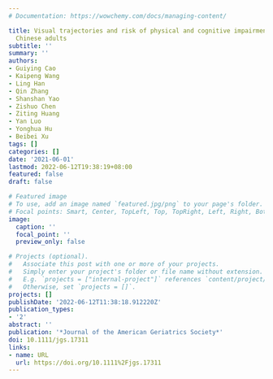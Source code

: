 ```yaml
---
# Documentation: https://wowchemy.com/docs/managing-content/

title: Visual trajectories and risk of physical and cognitive impairment among older
  Chinese adults
subtitle: ''
summary: ''
authors:
- Guiying Cao
- Kaipeng Wang
- Ling Han
- Qin Zhang
- Shanshan Yao
- Zishuo Chen
- Ziting Huang
- Yan Luo
- Yonghua Hu
- Beibei Xu
tags: []
categories: []
date: '2021-06-01'
lastmod: 2022-06-12T19:38:19+08:00
featured: false
draft: false

# Featured image
# To use, add an image named `featured.jpg/png` to your page's folder.
# Focal points: Smart, Center, TopLeft, Top, TopRight, Left, Right, BottomLeft, Bottom, BottomRight.
image:
  caption: ''
  focal_point: ''
  preview_only: false

# Projects (optional).
#   Associate this post with one or more of your projects.
#   Simply enter your project's folder or file name without extension.
#   E.g. `projects = ["internal-project"]` references `content/project/deep-learning/index.md`.
#   Otherwise, set `projects = []`.
projects: []
publishDate: '2022-06-12T11:38:18.912220Z'
publication_types:
- '2'
abstract: ''
publication: '*Journal of the American Geriatrics Society*'
doi: 10.1111/jgs.17311
links:
- name: URL
  url: https://doi.org/10.1111%2Fjgs.17311
---
```


